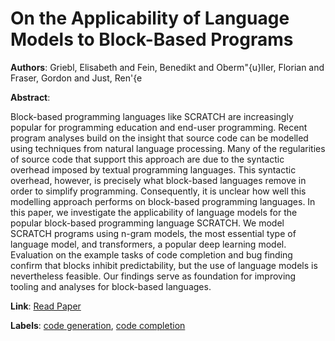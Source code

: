 # On the Applicability of Language Models to Block-Based Programs

**Authors**: Griebl, Elisabeth and Fein, Benedikt and Oberm\"{u}ller, Florian and Fraser, Gordon and Just, Ren\'{e

**Abstract**:

Block-based programming languages like SCRATCH are increasingly popular for programming education and end-user programming. Recent program analyses build on the insight that source code can be modelled using techniques from natural language processing. Many of the regularities of source code that support this approach are due to the syntactic overhead imposed by textual programming languages. This syntactic overhead, however, is precisely what block-based languages remove in order to simplify programming. Consequently, it is unclear how well this modelling approach performs on block-based programming languages. In this paper, we investigate the applicability of language models for the popular block-based programming language SCRATCH. We model SCRATCH programs using n-gram models, the most essential type of language model, and transformers, a popular deep learning model. Evaluation on the example tasks of code completion and bug finding confirm that blocks inhibit predictability, but the use of language models is nevertheless feasible. Our findings serve as foundation for improving tooling and analyses for block-based languages.

**Link**: [Read Paper](https://doi.org/10.1109/ICSE48619.2023.00199)

**Labels**: [code generation](../../labels/code_generation.md), [code completion](../../labels/code_completion.md)
